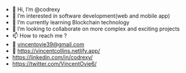 - 👋 Hi, I’m @codrexy
- 👀 I’m interested in software development(web and mobile app)
- 🌱 I’m currently learning Blockchain technology
- 💞️ I’m looking to collaborate on more complex and exciting projects
- 📫 How to reach me ?
- 📧 vincentovie39@gmail.com
- 📶 https://vincentcollins.netlify.app/
- https://linkedin.com/in/codrexy/
- https://twitter.com/VincentOvie6/

<!---
vincentovie39/vincentovie39 is a ✨ special ✨ repository because its `README.md` (this file) appears on your GitHub profile.
You can click the Preview link to take a look at your changes.
--->
